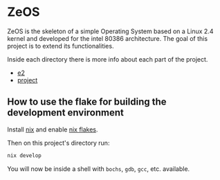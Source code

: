 # ZeOS

ZeOS is the skeleton of a simple Operating System based on a Linux 2.4
kernel and developed for the intel 80386 architecture. The goal of
this project is to extend its functionalities.

Inside each directory there is more info about each part of the project.

- [e2](e2/README.md)
- [project](project/README.md)

## How to use the flake for building the development environment

Install [nix](https://nixos.org/download.html)
and enable [nix flakes](https://nixos.wiki/wiki/Flakes).

Then on this project's directory run:

```bash
nix develop
```

You will now be inside a shell with `bochs`, `gdb`, `gcc`, etc. available.

